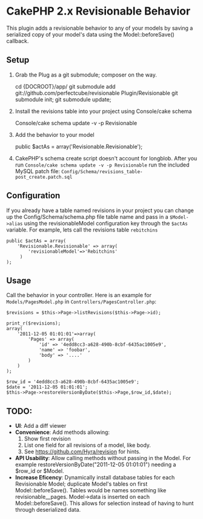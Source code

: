 CakePHP 2.x Revisionable Behavior
====================================

This plugin adds a revisionable behavior to any of your models by saving a serialized copy of your model's data using the Model::beforeSave() callback.

Setup
-----

1) Grab the Plug as a git submodule; composer on the way.

	cd {DOCROOT}/app/
	git submodule add git://github.com/perfectcube/revisionable Plugin/Revisionable
	git submodule init; git submodule update;

2) Install the revisions table into your project using Console/cake schema
	
	Console/cake schema update -v -p Revisionable

3) Add the behavior to your model

	public $actAs = array('Revisionable.Revisionable');

4) CakePHP's schema create script doesn't account for longblob. After you run `Console/cake schema update -v -p Revisionable` run the included MySQL patch file: `Config/Schema/revisions_table-post_create.patch.sql`

Configuration
----------------------

If you already have a table named revisions in your project you can change up the Config/Schema/schema.php file table name and pass in a `$Model->alias` using the revisionableModel configuration key through the `$actAs` variable. For example, lets call the revisions table `rebitchins`

	public $actAs = array(
		'Revisionable.Revisionable' => array(
			'revisionableModel'=>'Rebitchins'
		 )
	);


Usage
-----

Call the behavior in your controller. Here is an example for `Models/PagesModel.php` in `Controllers/PagesController.php`:

	$revisions = $this->Page->listRevisions($this->Page->id);

	print_r($revisions);
	array(
		'2011-12-05 01:01:01'=>array(
			'Pages' => array(
				'id' => '4edd8cc3-a628-490b-8cbf-6435ac1005e9',
				'name' => 'foobar',
				'body' => '....'
			)
		)
	);

	$row_id = '4edd8cc3-a628-490b-8cbf-6435ac1005e9'; 
	$date = '2011-12-05 01:01:01';
	$this->Page->restoreVersionByDate($this->Page,$row_id,$date);

TODO:
-----

* **UI**: Add a diff viewer
* **Convenience**: Add methods allowing:
	1. 	Show first revision
	2. List one field for all revisions of a model, like body.
	3. See https://github.com/Hyra/revision for hints.
* **API Usability**: Allow calling methods without passing in the Model. For example restoreVersionByDate("2011-12-05 01:01:01") needing a $row_id or $Model.
* **Increase Eficency**: Dynamically install database tables for each Revisionable Model; duplicate Model's tables on first Model::beforeSave(). Tables would be names something like revisionable__pages. Model->data is inserted on each Model::beforeSave(). This allows for selection instead of having to hunt through deserialized data.

